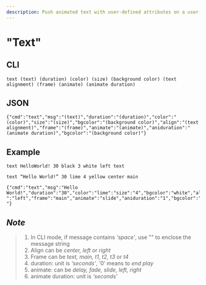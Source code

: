 ```yaml
---
description: Push animated text with user-defined attributes on a user-defined frame
---
```


# "Text"

## CLI

```text
text (text) (duration) (color) (size) (background color) (text alignment) (frame) (animate) (animate duration)
```

## JSON

```text
{"cmd":"text","msg":"(text)","duration":"(duration)","color":"(color)","size":"(size)","bgcolor":"(background color)","align":"(text
alignment)","frame":"(frame)","animate":"(animate)","aniduration":"(animate duration)","bgcolor":"(background color)"}
```

## Example

```text
text HelloWorld! 30 black 3 white left text
```

```text
text “Hello World!” 30 lime 4 yellow center main
```

```text
{"cmd":"text","msg":"Hello World!","duration":"30","color":"lime":"size":"4","bgcolor":"white","align
":"left","frame":"main","animate":"slide","aniduration":"1","bgcolor":"red "}
```

## _Note_

> 1. In CLI mode, if message contains _‘space’_, use "" to enclose the message string
> 2. Align can be _center, left_ or _right_
> 3. Frame can be _text, main, t1, t2, t3_ or _t4_
> 4. duration: unit is _‘seconds’_, ‘0’ means to _end play_
> 5. animate: can be _delay, fade, slide, left, right_
> 6. animate duration: unit is _‘seconds’_

